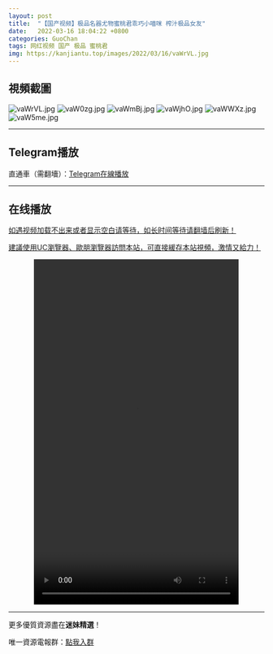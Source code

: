 ```yaml
---
layout: post
title:  "【国产视频】极品名器尤物蜜桃君乖巧小喵咪 榨汁极品女友"
date:   2022-03-16 18:04:22 +0800
categories: GuoChan
tags: 网红视频 国产 极品 蜜桃君
img: https://kanjiantu.top/images/2022/03/16/vaWrVL.jpg
---
```



## 視頻截圖

![vaWrVL.jpg](https://kanjiantu.top/images/2022/03/16/vaWrVL.jpg)
![vaW0zg.jpg](https://kanjiantu.top/images/2022/03/16/vaW0zg.jpg)
![vaWmBj.jpg](https://kanjiantu.top/images/2022/03/16/vaWmBj.jpg)
![vaWjhO.jpg](https://kanjiantu.top/images/2022/03/16/vaWjhO.jpg)
![vaWWXz.jpg](https://kanjiantu.top/images/2022/03/16/vaWWXz.jpg)
![vaW5me.jpg](https://kanjiantu.top/images/2022/03/16/vaW5me.jpg)

* * *
## Telegram播放

直通車（需翻墻）：[Telegram在線播放](https://t.me/mimeijingxuan/67)

* * *
## 在线播放
<u>如遇视频加载不出来或者显示空白请等待，如长时间等待请翻墙后刷新！</u>

<u>建議使用UC瀏覽器、歐朋瀏覽器訪問本站，可直接緩存本站視頻，激情又給力！</u>
<center><video src="https://publer.io/uploads/tmp/1648501011-25086-0117-5593/8c5db412a3ae9b7d294317026ae12734.mp4" width="80%" height="680px" controls="controls"></video></center>

* * *
更多優質資源盡在**迷妹精選**！

唯一資源電報群：[點我入群](https://t.me/mimeijingxuan)


